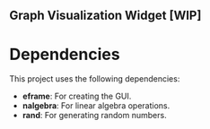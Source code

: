 ## Graph Visualization Widget [WIP] ##

# Dependencies

This project uses the following dependencies:

- **eframe**: For creating the GUI.
- **nalgebra**: For linear algebra operations.
- **rand**: For generating random numbers.
